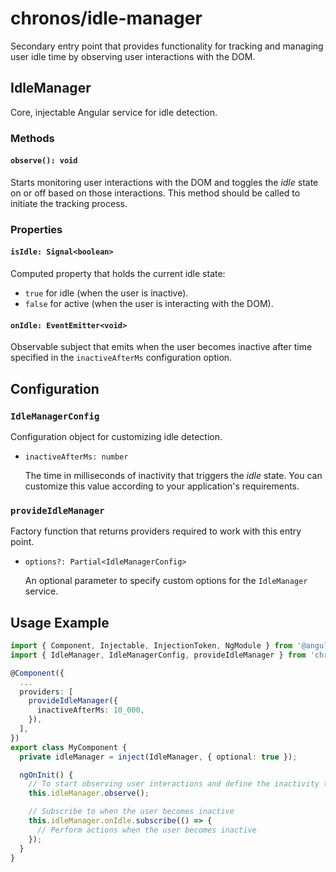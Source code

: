 # chronos/idle-manager

Secondary entry point that provides functionality for tracking and managing user idle time by observing user interactions with the DOM.

## IdleManager

Core, injectable Angular service for idle detection.

### Methods

#### `observe(): void`

Starts monitoring user interactions with the DOM and toggles the _idle_ state on or off based on those interactions. This method should be called to initiate the tracking process.

### Properties

#### `isIdle: Signal<boolean>`

Computed property that holds the current idle state:

- `true` for idle (when the user is inactive).
- `false` for active (when the user is interacting with the DOM).

#### `onIdle: EventEmitter<void>`

Observable subject that emits when the user becomes inactive after time specified in the
`inactiveAfterMs` configuration option.

## Configuration

### `IdleManagerConfig`

Configuration object for customizing idle detection.

- `inactiveAfterMs: number`

  The time in milliseconds of inactivity that triggers the _idle_ state. You can customize this value according to your application's requirements.

### `provideIdleManager`

Factory function that returns providers required to work with this entry point.

- `options?: Partial<IdleManagerConfig>`

  An optional parameter to specify custom options for the `IdleManager` service.

## Usage Example

```typescript
import { Component, Injectable, InjectionToken, NgModule } from '@angular/core';
import { IdleManager, IdleManagerConfig, provideIdleManager } from 'chronos/idle-manager';

@Component({
  ...
  providers: [
    provideIdleManager({
      inactiveAfterMs: 10_000,
    }),
  ],
})
export class MyComponent {
  private idleManager = inject(IdleManager, { optional: true });

  ngOnInit() {
    // To start observing user interactions and define the inactivity time
    this.idleManager.observe();

    // Subscribe to when the user becomes inactive
    this.idleManager.onIdle.subscribe(() => {
      // Perform actions when the user becomes inactive
    });
  }
}
```
